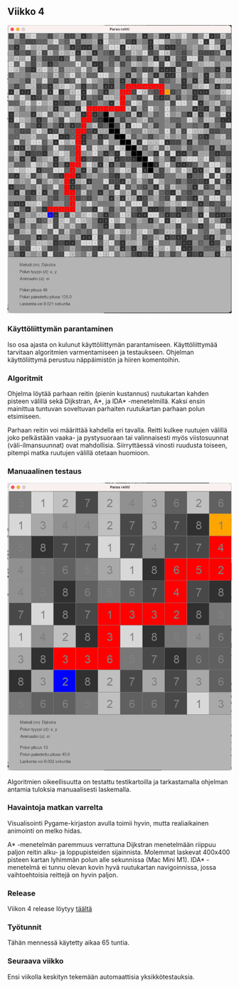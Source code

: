 ## Viikko 4

<img src="/dokumentaatio/png/viikko4.png" width="750">

### Käyttöliittymän parantaminen

Iso osa ajasta on kulunut käyttöliittymän parantamiseen.  Käyttöliittymää tarvitaan algoritmien varmentamiseen ja testaukseen.  Ohjelman käyttöliittymä perustuu näppäimistön ja hiiren komentoihin.

### Algoritmit

Ohjelma löytää parhaan reitin (pienin kustannus) ruutukartan kahden pisteen välillä sekä Dijkstran, A*, ja IDA* -menetelmillä.  Kaksi ensin mainittua tuntuvan soveltuvan parhaiten ruutukartan parhaan polun etsimiseen.

Parhaan reitin voi määrittää kahdella eri tavalla.  Reitti kulkee ruutujen välillä joko pelkästään vaaka- ja pystysuoraan tai valinnaisesti myös viistosuunnat (väli-ilmansuunnat) ovat mahdollisia.  Siirryttäessä vinosti ruudusta toiseen, pitempi matka ruutujen välillä otetaan huomioon.

### Manuaalinen testaus

<img src="/dokumentaatio/png/testikartta04.png" width="750">

Algoritmien oikeellisuutta on testattu testikartoilla ja tarkastamalla ohjelman antamia tuloksia manuaalisesti laskemalla.  

### Havaintoja matkan varrelta

Visualisointi Pygame-kirjaston avulla toimii hyvin, mutta realiaikainen animointi on melko hidas.

A* -menetelmän paremmuus verrattuna Dijkstran menetelmään riippuu paljon reitin alku- ja loppupisteiden sijainnista.  Molemmat laskevat 400x400 pisteen kartan lyhimmän polun alle sekunnissa (Mac Mini M1).  IDA* -menetelmä ei tunnu olevan kovin hyvä ruutukartan navigoinnissa, jossa vaihtoehtoisia reittejä on hyvin paljon.

### Release

Viikon 4 release löytyy [täältä](https://github.com/lautanal/tiralabra/releases/tag/Viikko4)

### Työtunnit

Tähän mennessä käytetty aikaa 65 tuntia.  

### Seuraava viikko

Ensi viikolla keskityn tekemään automaattisia yksikkötestauksia.



